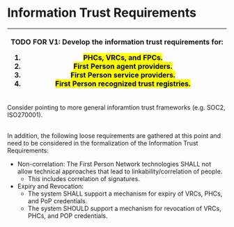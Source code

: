 # Information Trust Requirements

| <p>TODO FOR V1: Develop the information trust requirements for:</p><ol><li><mark style="background-color:yellow;">PHCs, VRCs, and FPCs.</mark></li><li><mark style="background-color:yellow;">First Person agent providers.</mark></li><li><mark style="background-color:yellow;">First Person service providers.</mark></li><li><mark style="background-color:yellow;">First Person recognized trust registries.</mark></li></ol> |
| ---------------------------------------------------------------------------------------------------------------------------------------------------------------------------------------------------------------------------------------------------------------------------------------------------------------------------------------------------------------------------------------------------------------------------------- |

Consider pointing to more general inforamtion trust frameworks (e.g. SOC2, ISO270001).&#x20;

\
In addition, the following loose requirements are gathered at this point and need to be considered in the formalization of the Information Trust Requirements:



* Non-correlation: The First Person Network technologies SHALL not allow technical approaches that lead to linkability/correlation of people.&#x20;
  * This includes correlation of signatures.
* Expiry and Revocation:&#x20;
  * The system SHALL support a mechanism for expiry of VRCs, PHCs, and PoP credentials.
  * The system SHOULD support a mechanism for revocation of VRCs, PHCs, and POP credentials.
